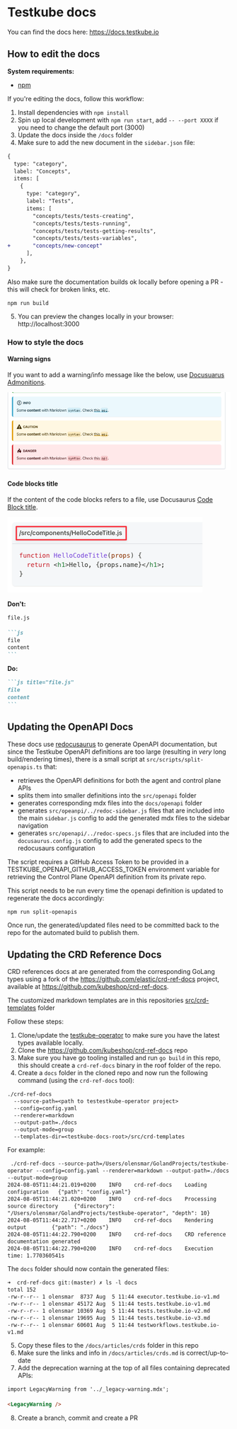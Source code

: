 # Testkube docs

You can find the docs here: https://docs.testkube.io

## How to edit the docs

**System requirements:**
- [npm](https://nodejs.org/en/download)

If you're editing the docs, follow this workflow:

1. Install dependencies with `npm install`
2. Spin up local development with `npm run start`, add `-- --port XXXX` if you need to change the default port (3000)
3. Update the docs inside the `/docs` folder
4. Make sure to add the new document in the `sidebar.json` file:

```diff
{
  type: "category",
  label: "Concepts",
  items: [
    {
      type: "category",
      label: "Tests",
      items: [
        "concepts/tests/tests-creating",
        "concepts/tests/tests-running",
        "concepts/tests/tests-getting-results",
        "concepts/tests/tests-variables",
+       "concepts/new-concept"
      ],
    },
}
```

Also make sure the documentation builds ok locally before opening a PR - this will check for broken links, etc. 

```
npm run build
```

5. You can preview the changes locally in your browser: http://localhost:3000

### How to style the docs

#### Warning signs

If you want to add a warning/info message like the below, use [Docusuarus Admonitions](https://docusaurus.io/docs/markdown-features/admonitions).

![Warning signs](./docs/img/docusaurus-admonitions.png)


#### Code blocks title

If the content of the code blocks refers to a file, use Docusaurus [Code Block title](https://docusaurus.io/docs/markdown-features/code-blocks#code-title).

![Code Block title](./docs/img/docusaurus-codeblock-title.png)

**Don't:**

````md
file.js

```js
file
content
```
````

**Do:**

````md
```js title="file.js"
file
content
```
````

## Updating the OpenAPI Docs

These docs use [redocusaurus](https://redocusaurus.vercel.app/) to generate OpenAPI documentation, but
since the Testkube OpenAPI definitions are too large (resulting in _very_ long build/rendering times), there is a 
small script at `src/scripts/split-openapis.ts` that:

- retrieves the OpenAPI definitions for both the agent and control plane APIs
- splits them into smaller definitions into the `src/openapi` folder 
- generates corresponding mdx files into the `docs/openapi` folder
- generates `src/opeanpi/../redoc-sidebar.js` files that are included into the main `sidebar.js` config to add the 
  generated mdx files to the sidebar navigation 
- generates `src/openapi/../redoc-specs.js` files that are included into the `docusaurus.config.js` config to 
  add the generated specs to the redocusaurs configuration

The script requires a GitHub Access Token to be provided in a TESTKUBE_OPENAPI_GITHUB_ACCESS_TOKEN environment variable
for retrieving the Control Plane OpenAPI definition from its private repo.

This script needs to be run every time the openapi definition is updated to regenerate the docs accordingly:

```
npm run split-openapis
```

Once run, the generated/updated files need to be committed back to the repo for the automated build to publish them.

## Updating the CRD Reference Docs

CRD references docs at are generated from the corresponding GoLang types using a fork of the
https://github.com/elastic/crd-ref-docs project, available at https://github.com/kubeshop/crd-ref-docs.

The customized markdown templates are in this repositories [src/crd-templates](src/crd-templates) folder

Follow these steps:

1. Clone/update the [testkube-operator](https://github.com/kubeshop/testkube-operator) to make sure you have the latest 
   types available locally.
2. Clone the https://github.com/kubeshop/crd-ref-docs repo
3. Make sure you have go tooling installed and run `go build` in this repo, this
   should create a `crd-ref-docs` binary in the roof folder of the repo.
4. Create a `docs` folder in the cloned repo and now run the following command (using the `crd-ref-docs` tool):

```shell
./crd-ref-docs  
  --source-path=<path to testestkube-operator project> 
  --config=config.yaml 
  --renderer=markdown 
  --output-path=./docs 
  --output-mode=group
  --templates-dir=<testkube-docs-root>/src/crd-templates
```

For example:

```shell
 ./crd-ref-docs --source-path=/Users/olensmar/GolandProjects/testkube-operator --config=config.yaml --renderer=markdown --output-path=./docs --output-mode=group
2024-08-05T11:44:21.019+0200    INFO    crd-ref-docs    Loading configuration   {"path": "config.yaml"}
2024-08-05T11:44:21.020+0200    INFO    crd-ref-docs    Processing source directory     {"directory": "/Users/olensmar/GolandProjects/testkube-operator", "depth": 10}
2024-08-05T11:44:22.717+0200    INFO    crd-ref-docs    Rendering output        {"path": "./docs"}
2024-08-05T11:44:22.790+0200    INFO    crd-ref-docs    CRD reference documentation generated
2024-08-05T11:44:22.790+0200    INFO    crd-ref-docs    Execution time: 1.770360541s
```

The `docs` folder should now contain the generated files:

```shell
➜  crd-ref-docs git:(master) ✗ ls -l docs
total 152
-rw-r--r-- 1 olensmar  8737 Aug  5 11:44 executor.testkube.io-v1.md
-rw-r--r-- 1 olensmar 45172 Aug  5 11:44 tests.testkube.io-v1.md
-rw-r--r-- 1 olensmar 10369 Aug  5 11:44 tests.testkube.io-v2.md
-rw-r--r-- 1 olensmar 19695 Aug  5 11:44 tests.testkube.io-v3.md
-rw-r--r-- 1 olensmar 60601 Aug  5 11:44 testworkflows.testkube.io-v1.md
```

5. Copy these files to the `/docs/articles/crds` folder in this repo
6. Make sure the links and info in `/docs/articles/crds.md` is correct/up-to-date
7. Add the deprecation warning at the top of all files containing deprecated APIs:

```markdown
import LegacyWarning from '../_legacy-warning.mdx';

<LegacyWarning />
```

8. Create a branch, commit and create a PR

